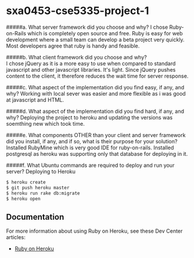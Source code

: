 # sxa0453-cse5335-project-1
#####a. What server framework did you choose and why? 
I chose Ruby-on-Rails which is completely open source and free. Ruby is easy for web development where a small team can develop a beta project very quickly. Most developers agree that ruby is handy and feasible.

#####b. What client framework did you choose and why?  
I chose jQuery as it is a more easy to use when compared to standard javascript and other javascript libraries. It's light. Since jQuery pushes content to the client, it therefore reduces the wait time for server response.

#####c. What aspect of the implementation did you find easy, if any, and why?
Working with local sever was easier and more flexible as i was good at javascript and HTML.

#####d. What aspect of the implementation did you find hard, if any, and why?
Deploying the project to heroku and updating the versions was soemthing new which took time.

#####e. What components OTHER than your client and server framework did you install,  if any, and if so, what is their purpose for your solution?
Installed RubyMine which is very good IDE for ruby-on-rails.
Installed postgresql as heroku was supporting only that database for deploying in it. 

#####f. What Ubuntu commands are required to deploy and run your server? 
Deploying to Heroku

```sh
$ heroku create
$ git push heroku master
$ heroku run rake db:migrate
$ heroku open
```

## Documentation

For more information about using Ruby on Heroku, see these Dev Center articles:

- [Ruby on Heroku](https://devcenter.heroku.com/categories/ruby)

